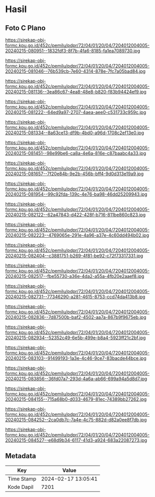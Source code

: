 # Hasil

## Foto C Plano

https://sirekap-obj-formc.kpu.go.id/452c/pemilu/pdpr/72/04/01/20/04/7204012004005-20240215-080951--1832fdf3-8f7b-4fa6-8185-fa1ea7089730.jpg

https://sirekap-obj-formc.kpu.go.id/452c/pemilu/pdpr/72/04/01/20/04/7204012004005-20240215-081046--76b539cb-7e60-4314-878e-7fc7a05bad84.jpg

https://sirekap-obj-formc.kpu.go.id/452c/pemilu/pdpr/72/04/01/20/04/7204012004005-20240215-081136--3ea86c67-4ea8-48e8-b820-f83b94424ef9.jpg

https://sirekap-obj-formc.kpu.go.id/452c/pemilu/pdpr/72/04/01/20/04/7204012004005-20240215-081222--64ed9a97-2707-4aea-aee0-c531733c959c.jpg

https://sirekap-obj-formc.kpu.go.id/452c/pemilu/pdpr/72/04/01/20/04/7204012004005-20240215-081334--8a63ce13-df9b-4bd0-a96d-1708c2ef13e0.jpg

https://sirekap-obj-formc.kpu.go.id/452c/pemilu/pdpr/72/04/01/20/04/7204012004005-20240215-081451--98e99be6-ca8a-4e6a-816e-c87baabc4a33.jpg

https://sirekap-obj-formc.kpu.go.id/452c/pemilu/pdpr/72/04/01/20/04/7204012004005-20240215-081657--7f20e84b-9e2b-456b-bff4-9d0d313e19a9.jpg

https://sirekap-obj-formc.kpu.go.id/452c/pemilu/pdpr/72/04/01/20/04/7204012004005-20240215-081954--99c92fda-139c-4e76-ba98-46dd25209943.jpg

https://sirekap-obj-formc.kpu.go.id/452c/pemilu/pdpr/72/04/01/20/04/7204012004005-20240215-082122--62a47843-d422-428f-b716-811be860c823.jpg

https://sirekap-obj-formc.kpu.go.id/452c/pemilu/pdpr/72/04/01/20/04/7204012004005-20240215-082223--4769065e-291e-4a96-a37e-4c60dd494b02.jpg

https://sirekap-obj-formc.kpu.go.id/452c/pemilu/pdpr/72/04/01/20/04/7204012004005-20240215-082404--c3881751-b269-4f81-be92-c72f73317331.jpg

https://sirekap-obj-formc.kpu.go.id/452c/pemilu/pdpr/72/04/01/20/04/7204012004005-20240215-082517--fbe55730-a36e-4da2-a55a-4fb20e2aaef8.jpg

https://sirekap-obj-formc.kpu.go.id/452c/pemilu/pdpr/72/04/01/20/04/7204012004005-20240215-082731--77346290-a281-4615-8753-ccd74da413b8.jpg

https://sirekap-obj-formc.kpu.go.id/452c/pemilu/pdpr/72/04/01/20/04/7204012004005-20240215-082836--7d87500b-baf2-4502-aa7a-867b9f9675eb.jpg

https://sirekap-obj-formc.kpu.go.id/452c/pemilu/pdpr/72/04/01/20/04/7204012004005-20240215-082934--52352c49-6e5b-499e-b8a4-5923ff21c2bf.jpg

https://sirekap-obj-formc.kpu.go.id/452c/pemilu/pdpr/72/04/01/20/04/7204012004005-20240215-083103--91499193-1a3e-4c46-9ce7-83bacde44bce.jpg

https://sirekap-obj-formc.kpu.go.id/452c/pemilu/pdpr/72/04/01/20/04/7204012004005-20240215-083856--36fd07a7-293d-4a6a-ab66-699a94a5d8d7.jpg

https://sirekap-obj-formc.kpu.go.id/452c/pemilu/pdpr/72/04/01/20/04/7204012004005-20240215-084155--715a68b0-d033-4679-81ec-74389bb27262.jpg

https://sirekap-obj-formc.kpu.go.id/452c/pemilu/pdpr/72/04/01/20/04/7204012004005-20240215-084252--2ca0db7c-7a4e-4c75-882d-d82a0ee8f7db.jpg

https://sirekap-obj-formc.kpu.go.id/452c/pemilu/pdpr/72/04/01/20/04/7204012004005-20240215-084527--e68d9b34-6117-41d3-a924-683a22087273.jpg


## Metadata

| Key        | Value               |
| ---------- | ------------------- |
| Time Stamp | 2024-02-17 13:05:41 |
| Kode Dapil | 7201                |



